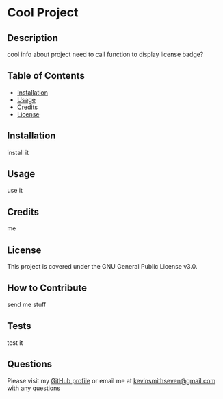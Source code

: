 # Cool Project

## Description

cool info about project
need to call function to display license badge?

## Table of Contents 

- [Installation](#installation)
- [Usage](#usage)
- [Credits](#credits)
- [License](#license)

## Installation

install it

## Usage

use it

## Credits

me

## License

This project is covered under the GNU General Public License v3.0.

## How to Contribute

send me stuff

## Tests

test it

## Questions

Please visit my [GitHub profile](https://github.com/kevinsmithseven/) or email me at [kevinsmithseven@gmail.com](mailto:kevinsmithseven@gmail.com) with any questions